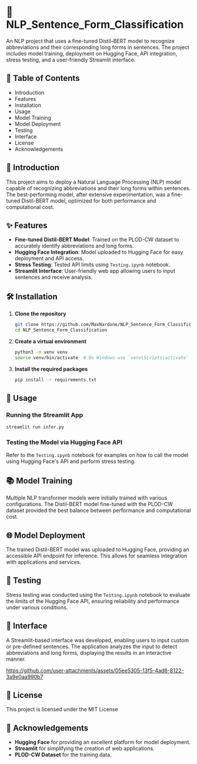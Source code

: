 # 🚀 NLP_Sentence_Form_Classification

An NLP project that uses a fine-tuned Distil-BERT model to recognize abbreviations and their corresponding long forms in sentences. The project includes model training, deployment on Hugging Face, API integration, stress testing, and a user-friendly Streamlit interface.

## 📖 Table of Contents

- Introduction
- Features
- Installation
- Usage
- Model Training
- Model Deployment
- Testing
- Interface
- License
- Acknowledgements

## 🌟 Introduction

This project aims to deploy a Natural Language Processing (NLP) model capable of recognizing abbreviations and their long forms within sentences. The best-performing model, after extensive experimentation, was a fine-tuned Distil-BERT model, optimized for both performance and computational cost.

## ✨ Features

- **Fine-tuned Distil-BERT Model**: Trained on the PLOD-CW dataset to accurately identify abbreviations and long forms.
- **Hugging Face Integration**: Model uploaded to Hugging Face for easy deployment and API access.
- **Stress Testing**: Tested API limits using `Testing.ipynb` notebook.
- **Streamlit Interface**: User-friendly web app allowing users to input sentences and receive analysis.
  
## 🛠️ Installation

1. **Clone the repository**

   ```bash
   git clone https://github.com/MaxNardone/NLP_Sentence_Form_Classification.git
   cd NLP_Sentence_Form_Classification
   ```
2. **Create a virtual environment**

   ```bash
   python3 -m venv venv
   source venv/bin/activate  # On Windows use `venv\Scripts\activate`
   ```

3. **Install the required packages**

   ```bash
   pip install -r requirements.txt
   ```

## 🚀 Usage

### Running the Streamlit App

```bash
streamlit run infer.py
```

### Testing the Model via Hugging Face API

Refer to the `Testing.ipynb` notebook for examples on how to call the model using Hugging Face's API and perform stress testing.

## 📚 Model Training

Multiple NLP transformer models were initially trained with various configurations. The Distil-BERT model fine-tuned with the PLOD-CW dataset provided the best balance between performance and computational cost.

## 🌐 Model Deployment

The trained Distil-BERT model was uploaded to Hugging Face, providing an accessible API endpoint for inference. This allows for seamless integration with applications and services.

## 🧪 Testing

Stress testing was conducted using the `Testing.ipynb` notebook to evaluate the limits of the Hugging Face API, ensuring reliability and performance under various conditions.

## 🎨 Interface

A Streamlit-based interface was developed, enabling users to input custom or pre-defined sentences. The application analyzes the input to detect abbreviations and long forms, displaying the results in an interactive manner.



https://github.com/user-attachments/assets/05ee5305-13f5-4ad6-8122-3a9e0aa990b7



## 📄 License

This project is licensed under the MIT License

## 🙏 Acknowledgements

- **Hugging Face** for providing an excellent platform for model deployment.
- **Streamlit** for simplifying the creation of web applications.
- **PLOD-CW Dataset** for the training data.
